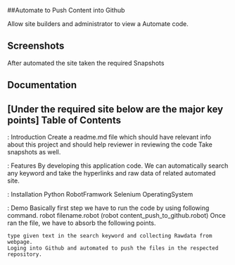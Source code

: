 ##Automate to Push Content into Github

Allow site builders and administrator to view a Automate code. 
## Screenshots

After automated the site taken the required Snapshots 


## Documentation

[Under the required site below are the major key points]
Table of Contents
------------------
:   Introduction 
    Create a readme.md file which should have relevant info about this project and should help reviewer in reviewing the code 
    Take snapshots as well.

:   Features
    By developing this application code. We can automatically search any keyword and take the hyperlinks and raw data of related automated site.

:   Installation
    Python
    RobotFramwork
    Selenium
    OperatingSystem

:   Demo
    Basically first step we have to run the code by using following command.
    robot filename.robot  (robot content_push_to_github.robot)
    Once ran the file, we have to absorb the following points.
    
    type given text in the search keyword and collecting Rawdata from webpage.
    Loging into Github and automated to push the files in the respected repository.
